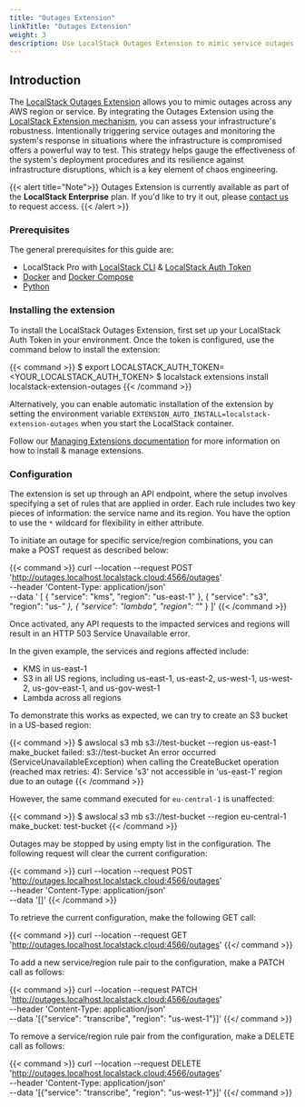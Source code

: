 ```yaml
---
title: "Outages Extension"
linkTitle: "Outages Extension"
weight: 3 
description: Use LocalStack Outages Extension to mimic service outages by testing your infrastructure's ability to deploy robustly and recover from unexpected events.
---
```


## Introduction

The [LocalStack Outages Extension](https://pypi.org/project/localstack-extension-outages/) allows you to mimic outages across any AWS region or service.
By integrating the Outages Extension using the [LocalStack Extension mechanism](https://docs.localstack.cloud/user-guide/extensions/), you can assess 
your infrastructure's robustness. Intentionally triggering service outages and monitoring the system's response in situations 
where the infrastructure is compromised offers a powerful way to test. This strategy helps gauge the effectiveness of the system's
deployment procedures and its resilience against infrastructure disruptions, which is a key element of chaos engineering.


{{< alert title="Note">}}
Outages Extension is currently available as part of the **LocalStack Enterprise** plan. If you'd like to try it out, please [contact us](https://www.localstack.cloud/demo) to request access.
{{< /alert >}}

### Prerequisites

The general prerequisites for this guide are:

- LocalStack Pro with [LocalStack CLI](https://docs.localstack.cloud/getting-started/installation/#localstack-cli) & [LocalStack Auth Token](https://docs.localstack.cloud/getting-started/auth-token/)
- [Docker](https://docs.docker.com/get-docker/) and [Docker Compose](https://docs.docker.com/compose/install/)
- [Python](https://www.python.org/downloads/)


### Installing the extension

To install the LocalStack Outages Extension, first set up your LocalStack Auth Token in your environment. Once the token is configured, use the command below to install the extension:

{{< command >}}
$ export LOCALSTACK_AUTH_TOKEN=<YOUR_LOCALSTACK_AUTH_TOKEN>
$ localstack extensions install localstack-extension-outages
{{< /command >}}

Alternatively, you can enable automatic installation of the extension by setting the environment variable `EXTENSION_AUTO_INSTALL=localstack-extension-outages` when you start the LocalStack container.

Follow our [Managing Extensions documentation](https://docs.localstack.cloud/user-guide/extensions/managing-extensions/) for more information on how to install & manage extensions.

### Configuration

The extension is set up through an API endpoint, where the setup involves specifying a set of rules that are applied in order. 
Each rule includes two key pieces of information: the service name and its region. You have the option to use the `*` wildcard 
for flexibility in either attribute.

To initiate an outage for specific service/region combinations, you can make a POST request as described below:

{{< command >}}
curl --location --request POST 'http://outages.localhost.localstack.cloud:4566/outages' \
--header 'Content-Type: application/json' \
--data '
[
    {
        "service": "kms",
        "region": "us-east-1"
    },
    {
        "service": "s3",
        "region": "us-*"
    },
    {
        "service": "lambda",
        "region": "*"
    }
]'
{{< /command >}}


Once activated, any API requests to the impacted services and regions will result in an HTTP 503 Service Unavailable error.

In the given example, the services and regions affected include:

- KMS in us-east-1
- S3 in all US regions, including us-east-1, us-east-2, us-west-1, us-west-2, us-gov-east-1, and us-gov-west-1
- Lambda across all regions

To demonstrate this works as expected, we can try to create an S3 bucket in a US-based region:

{{< command >}}
$ awslocal s3 mb s3://test-bucket --region us-east-1
<disable-copy>
make_bucket failed: s3://test-bucket An error occurred (ServiceUnavailableException) when calling the CreateBucket operation (reached max retries: 4): Service 's3' not accessible in 'us-east-1' region due to an outage
</disable-copy>
{{< /command >}}

However, the same command executed for `eu-central-1` is unaffected:

{{< command >}}
$ awslocal s3 mb s3://test-bucket --region eu-central-1
<disable-copy>
make_bucket: test-bucket
</disable-copy>
{{< /command >}}

Outages may be stopped by using empty list in the configuration. The following request will clear the current configuration:

{{< command >}}
curl --location --request POST 'http://outages.localhost.localstack.cloud:4566/outages' \
--header 'Content-Type: application/json' \
--data '[]'
{{< /command >}}

To retrieve the current configuration, make the following GET call:

{{< command >}}
curl --location --request GET 'http://outages.localhost.localstack.cloud:4566/outages'
{{</ command >}}

To add a new service/region rule pair to the configuration, make a PATCH call as follows:

{{< command >}}
curl --location --request PATCH 'http://outages.localhost.localstack.cloud:4566/outages' \
--header 'Content-Type: application/json' \
--data '[{"service": "transcribe", "region": "us-west-1"}]'
{{</ command >}}

To remove a service/region rule pair from the configuration, make a DELETE call as follows:

{{< command >}}
curl --location --request DELETE 'http://outages.localhost.localstack.cloud:4566/outages' \
--header 'Content-Type: application/json' \
--data '[{"service": "transcribe", "region": "us-west-1"}]'
{{</ command >}}
